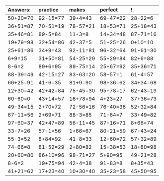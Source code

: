 | Answers: | practice | makes | perfect | ! |
| :--- | :--- | :--- | :--- | :--- |
| 50+20=70 | 92-15=77 | 39+4=43 | 69-47=22 | 28-22=6 | 
| 36+51=87 | 70-51=19 | 78-57=21 | 18+53=71 | 25+18=43 | 
| 35+46=81 | 89-5=84 | 11-3=8 | 14+34=48 | 87-71=16 | 
| 19+79=98 | 32+54=86 | 42-37=5 | 51-25=26 | 0+10=10 | 
| 25+61=86 | 34+9=43 | 92-11=81 | 96-32=64 | 91-61=30 | 
| 6+9=15 | 31+50=81 | 54-25=29 | 55+29=84 | 82+6=88 | 
| 8-6=2 | 89+6=95 | 89-75=14 | 25+67=92 | 35+36=71 | 
| 88-39=49 | 42-15=27 | 83-63=20 | 58-57=1 | 61-4=57 | 
| 66+25=91 | 41-6=35 | 81+9=90 | 98-36=62 | 34+34=68 | 
| 12+30=42 | 42+42=84 | 75-45=30 | 95-78=17 | 62-43=19 | 
| 60-60=0 | 43+14=57 | 16+78=94 | 4+23=27 | 37+36=73 | 
| 49-34=15 | 2+70=72 | 72-56=16 | 76-40=36 | 52+32=84 | 
| 67-11=56 | 2+69=71 | 88-3=85 | 71-64=7 | 33+49=82 | 
| 97-60=37 | 42+47=89 | 56-11=45 | 87-16=71 | 8+66=74 | 
| 33-7=26 | 57-1=56 | 1+66=67 | 80-21=59 | 67-43=24 | 
| 55-3=52 | 8+84=92 | 41-8=33 | 12+60=72 | 57+32=89 | 
| 74-66=8 | 81-52=29 | 2+80=82 | 15+38=53 | 18+80=98 | 
| 20+60=80 | 86+10=96 | 98-71=27 | 5+90=95 | 49-21=28 | 
| 8-6=2 | 19+75=94 | 42-4=38 | 91-83=8 | 8+35=43 | 
| 41+21=62 | 17+23=40 | 10+30=40 | 35+23=58 | 45+50=95 | 
